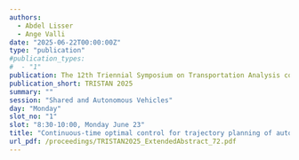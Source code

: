```yaml
---
authors:
  - Abdel Lisser
  - Ange Valli
date: "2025-06-22T00:00:00Z"
type: "publication"
#publication_types:
#  - "1"
publication: The 12th Triennial Symposium on Transportation Analysis conference
publication_short: TRISTAN 2025
summary: ""
session: "Shared and Autonomous Vehicles"
day: "Monday"
slot_no: "1"
slot: "8:30-10:00, Monday June 23"
title: "Continuous-time optimal control for trajectory planning of autonomous vehicles under joint probabilistic constraints"
url_pdf: /proceedings/TRISTAN2025_ExtendedAbstract_72.pdf
---
```

